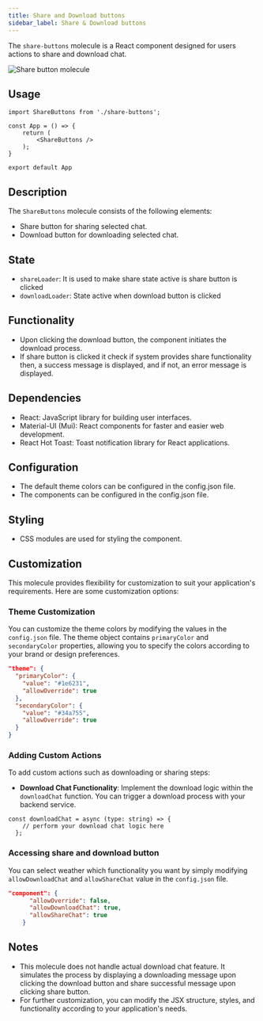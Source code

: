 ```yaml
---
title: Share and Download buttons 
sidebar_label: Share & Download buttons
---
```


<head>
    <title> Share and Download buttons </title>
    <meta name="description" content="your meta content goes here" />
</head>

The `share-buttons` molecule is a React component designed for users actions to share and download chat.

<img src="/img/molecules/shareButtons.png" alt="Share button molecule" />

## Usage 

```tsx
import ShareButtons from './share-buttons';

const App = () => {
    return (
        <ShareButtons />
    );
}

export default App
```

## Description

The `ShareButtons` molecule consists of the following elements:

- Share button for sharing selected chat.
- Download button for downloading selected chat.

## State

- `shareLoader`: It is used to make share state active is share button is clicked
- `downloadLoader`: State active when download button is clicked

## Functionality

- Upon clicking the download button, the component initiates the download process.
- If share button is clicked it check if system provides share functionality then, a success message is displayed, and if not, an error message is displayed.

## Dependencies

- React: JavaScript library for building user interfaces.
- Material-UI (Mui): React components for faster and easier web development.
- React Hot Toast: Toast notification library for React applications.

## Configuration

- The default theme colors can be configured in the config.json file.
- The components can be configured in the config.json file.

## Styling

- CSS modules are used for styling the component.
 

## Customization

This molecule provides flexibility for customization to suit your application's requirements. Here are some customization options:

### Theme Customization

You can customize the theme colors by modifying the values in the `config.json` file. The theme object contains `primaryColor` and `secondaryColor` properties, allowing you to specify the colors according to your brand or design preferences.

```json
"theme": {
  "primaryColor": {
    "value": "#1e6231",
    "allowOverride": true
  },
  "secondaryColor": {
    "value": "#34a755",
    "allowOverride": true
  }
}
```

### Adding Custom Actions

To add custom actions such as downloading or sharing steps:

- **Download Chat Functionality**: Implement the download logic within the `downloadChat` function. You can trigger a download process with your backend service.

```tsx
const downloadChat = async (type: string) => {
    // perform your download chat logic here
  };
```

### Accessing share and download button
You can select weather which functionality you want by simply modifying `allowDownloadChat` and `allowShareChat` value in the `config.json` file.

```json
"component": {
      "allowOverride": false,
      "allowDownloadChat": true,
      "allowShareChat": true
    }

```

## Notes

- This molecule does not handle actual download chat feature. It simulates the process by displaying a downloading message upon clicking the download button and share successful message upon clicking share button.
- For further customization, you can modify the JSX structure, styles, and functionality according to your application's needs.